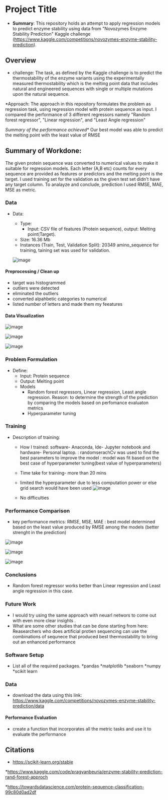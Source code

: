 # Project Title

* **Summary**:  This repository holds an attempt to apply regression models to predict enzyme stability using data from
"Novozymes Enzyme Stability Prediction" Kaggle challenge (https://www.kaggle.com/competitions/novozymes-enzyme-stability-prediction). 

## Overview

* challenge:
   The task, as defined by the Kaggle challenge is to predict the thermostability of the enzyme variants using the experimentally measured thermostability which is the melting point data 
    that includes natural and engineered sequences with single or multiple mutations upon the natural sequence. 

*Approach:
   The approach in this repository formulates the problem as regression task, using regression model with protein sequence as input. I compared the performance of 3 different regressors 
   namely "Random forest regressor", "Linear regression", and "Least Angle regression" 
   
 *Summary of the performance achieved** Our best model was able to predict the melting point with the least value of RMSE

## Summary of Workdone:
The given protein sequence was converted to numerical values to make it suitable for regression models. Each letter (A,B etc) counts for every sequence are provided as features or predictors
and the melting point is the target. I used training set for the validation as the given test set didn't have any target column. To analayze and conclude, prediction I used RMSE, MAE, MSE
as metric. 

### Data

* Data:
  * Type: 
    * Input: CSV file of features (Protein sequence), output: Melting point(Target).
  * Size: 16.36 Mb
  * Instances (Train, Test, Validation Split): 20349 amino_sequence for training, taining set was used for validation.
  
  ![image](https://user-images.githubusercontent.com/112579358/207649679-a290be8f-854e-4bea-89b7-8d406b456fe3.png)


#### Preprocessing / Clean up

* target was histogrammed
* outliers were detected
* eliminated the outliers
* converted alpahbetic categories to numerical
* listed number of letters and made them my feeatures

#### Data Visualization

![image](https://user-images.githubusercontent.com/112579358/207647770-c8b884a2-abd1-4227-a702-e8faee0e4f23.png)

![image](https://user-images.githubusercontent.com/112579358/207647987-6164e144-ec63-4669-89b1-c5b15d2d59a4.png)

![image](https://user-images.githubusercontent.com/112579358/207648390-f805349a-7b02-4b24-a6e1-0115dd465385.png)



### Problem Formulation

* Define:
  * Input: Protein sequence
  * Output: Melting point
  * Models
    * Random forest regressors, Linear regression, Least angle regression. Reason: to determine the strength of the prediction by comparing the models based on perfomance evaluaton metrics
    * Hyperparameter tuning

### Training

* Description of training:
  * How I trained: software- Anaconda, Ide- Jupyter notebook and hardware- Personal laptop.
                   : randomserachCv was used to find the best parameters to improve the model
                   : model was fit based on the best case of hyperparameter tuning(best value of hyperparameters)
  * Time take for training- more than 20 mins
  * limited the hyperparameter due to less computation power or else grid search would have been used 
  ![image](https://user-images.githubusercontent.com/112579358/207648845-4080ac47-bab0-4f38-9c49-e3d830ff18c2.png)

  * No difficulties

### Performance Comparison

* key performance metrics: RMSE, MSE, MAE
                         : best model determined based on the least value produced by RMSE among the models (better strenght in the prediction)
 
 ![image](https://user-images.githubusercontent.com/112579358/207649021-16d13feb-244d-4a1b-acbc-92dd72178c5b.png)
 
 ![image](https://user-images.githubusercontent.com/112579358/207649168-a9be410e-9a4a-4035-9448-9465bd5e1e82.png)

![image](https://user-images.githubusercontent.com/112579358/207649296-b14a5ec7-d5fe-4841-afa4-e726b5253e21.png)




### Conclusions

* Random forest regressor works  better than Linear regression and Least angle regression in this case.

### Future Work

* I would try using the same approach with neuarl networs to come out with even more clear insights .
* What are some other studies that can be done starting from here: Reasearchers who does artificial protien sequencing can use the combinations of sequnece
                                                                  that produced best thermostability to bring out an enhanced performance 


### Software Setup
* List all of the required packages.
            *pandas
            *matplotlib
            *seaborn
            *numpy
            *scikit learn


### Data

* download the data using this link:  
    https://www.kaggle.com/competitions/novozymes-enzyme-stability-prediction/data

#### Performance Evaluation

* create a function that incorporates all the metric tasks and use it to evaluate the performance


## Citations

* https://scikit-learn.org/stable

*https://www.kaggle.com/code/pragyanbeuria/enzyme-stability-prediction-rand-forest-approch

*https://towardsdatascience.com/protein-sequence-classification-99c80d0ad2df
